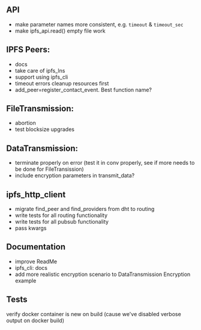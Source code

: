 ## API
- make parameter names more consistent, e.g. `timeout` & `timeout_sec`
- make ipfs_api.read() empty file work

## IPFS Peers:
- docs
- take care of ipfs_lns
- support using ipfs_cli
- timeout errors cleanup resources first
- add_peer=register_contact_event. Best function name?

## FileTransmission:
- abortion
- test blocksize upgrades

## DataTransmission:
- terminate properly on error (test it in conv properly, see if more needs to be done for FileTransission)
- include encryption parameters in transmit_data?


## ipfs_http_client
- migrate find_peer and find_providers from dht to routing
- write tests for all routing functionality
- write tests for all pubsub functionality
- pass kwargs

## Documentation
- improve ReadMe
- ipfs_cli: docs
- add more realistic encryption scenario to DataTransmission Encryption example


## Tests
verify docker container is new on build (cause we've disabled verbose output on docker build)

